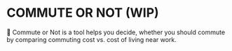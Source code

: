 # COMMUTE OR NOT (WIP)
🚗 Commute or Not is a tool helps you decide, whether you should commute by comparing commuting cost vs. cost of living near work.
